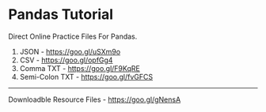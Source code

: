 # Pandas Tutorial

Direct Online Practice Files For Pandas. 
1. JSON - https://goo.gl/uSXm9o
2. CSV - https://goo.gl/opfGg4
3. Comma TXT - https://goo.gl/F9KqRE
4. Semi-Colon TXT - https://goo.gl/fvGFCS

--------------------------------

Downloadble Resource Files - 
https://goo.gl/gNensA 
